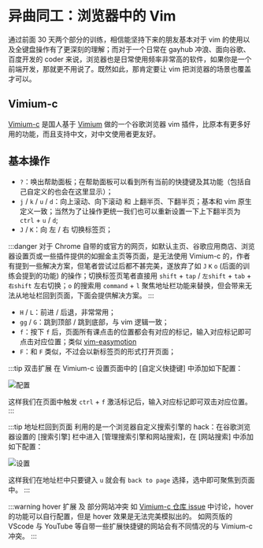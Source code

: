 # 异曲同工：浏览器中的 Vim

通过前面 30 天两个部分的训练，相信能坚持下来的朋友基本对于 vim 的使用以及全键盘操作有了更深刻的理解；而对于一个日常在 gayhub 冲浪、面向谷歌、百度开发的 coder 来说，浏览器也是日常使用频率非常高的软件，如果你是一个前端开发，那就更不用说了。既然如此，那肯定要让 vim 把浏览器的场景也覆盖才可以。

## Vimium-c

[Vimium-c](https://github.com/gdh1995/vimium-c) 是国人基于 [Vimium](https://github.com/philc/vimium) 做的一个谷歌浏览器 vim 插件，比原本有更多好用的功能，而且支持中文，对中文使用者更友好。

## 基本操作

- `?`：唤出帮助面板；在帮助面板可以看到所有当前的快捷键及其功能（包括自己自定义的也会在这里显示）；
- `j` / `k` / `u` / `d`：向上滚动、向下滚动 和 上翻半页、下翻半页；基本和 vim 原生定义一致；当然为了让操作更统一我们也可以重新设置一下上下翻半页为 `ctrl` + `u` / `d`;
- `J` / `K`：向 左 / 右 切换标签页；

:::danger
对于 Chrome 自带的或官方的网页，如默认主页、谷歌应用商店、浏览器设置页或一些插件提供的如掘金主页等页面，是无法使用 Vimium-c 的，作者有提到一些解决方案，但笔者尝试过后都不甚完美，遂放弃了如 `J` `K` `o` (后面的训练会提到的功能) 的操作；切换标签页笔者直接用 `shift` + `tap` / `左shift` + `tab` + `右shift` 左右切换；`o` 的搜索用 `command` + `l` 聚焦地址栏功能来替换，但会带来无法从地址栏回到页面，下面会提供解决方案。
:::

- `H` / `L`：前进 / 后退，非常常用；
- `gg` / `G`：跳到顶部 / 跳到底部，与 vim 逻辑一致；
- `f`：按下 `f` 后，页面所有课点击的位置都会有对应的标记，输入对应标记即可点击对应位置；类似 [vim-easymotion](./../vim/day-9.md#插件vim-easymotion)
- `F`：和 `F` 类似，不过会以新标签页的形式打开页面；

:::tip 双击扩展
在 Vimium-c 设置页面中的 [自定义快捷键] 中添加如下配置：

![配置](https://pic.imgdb.cn/item/62c8406df54cd3f9378be8d3.jpg)

这样我们在页面中触发 `ctrl` + `f` 激活标记后，输入对应标记即可双击对应位置。
:::

:::tip 地址栏回到页面
利用的是一个浏览器自定义搜索引擎的 hack：在谷歌浏览器设置的 [搜索引擎] 栏中进入 [管理搜索引擎和网站搜索]，在 [网站搜索] 中添加如下配置：

![设置](https://pic.imgdb.cn/item/62c83f6df54cd3f93789cf27.jpg)

这样我们在地址栏中只要键入 `u` 就会有 `back to page` 选择，选中即可聚焦到页面中。
:::

:::warning hover 扩展 及 部分网站冲突
如 [Vimium-c 仓库 issue](https://github.com/gdh1995/vimium-c/issues/86) 中讨论，hover 的功能可以自行配置，但是 hover 效果是无法完美模拟出的。
如网页版的 VScode 与 YouTube 等自带一些扩展快捷键的网站会有不同情况的与 Vimium-c 冲突。
:::
